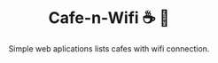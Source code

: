 <div align="center">

  # Cafe-n-Wifi ☕ 📶
  Simple web aplications lists cafes with wifi connection.
  
 </div>
